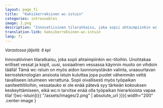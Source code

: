 ```yaml
---
layout: page_fi
title:  "Kaksikerroksinen wc-istuin"
categories: introuvables
image: 2.png
description: "Innovatiivinen tilaratkaisu, joka sopii ahtaimpiinkin wc-tiloihin. Unohtakaa erilliset vessat ja kopit, uusi, sosiaalinen vessassa käynnin muoto on vihdoin täällä! Tämä wc-istuin on myös aidon luonnonystävän valinta, uraauurtavan kerrosteknologian ansiosta istuin kuluttaa jopa puolet vähemmän vettä tavalliseen istuimeen verrattuna. Sopii oivallisesti myös työpaikan saniteettitiloihin, vessatauko ei ole enää pätevä syy tärkeän kokouksen keskeyttämiseen, eikä wc:n tarvitse enää olla työpaikan hierarkioista vapaa tila!"
translation-link: kaksikerroksinen-wc-istuin
lang: fi
---
```

<font size="2"><i>Varastossa jäljellä: 8 kpl</i></font><br>

Innovatiivinen tilaratkaisu, joka sopii ahtaimpiinkin wc-tiloihin. Unohtakaa erilliset vessat ja kopit, uusi, sosiaalinen vessassa käynnin muoto on vihdoin täällä! Tämä wc-istuin on myös aidon luonnonystävän valinta, uraauurtavan kerrosteknologian ansiosta istuin kuluttaa jopa puolet vähemmän vettä tavalliseen istuimeen verrattuna. Sopii oivallisesti myös työpaikan saniteettitiloihin, vessatauko ei ole enää pätevä syy tärkeän kokouksen keskeyttämiseen, eikä wc:n tarvitse enää olla työpaikan hierarkioista vapaa tila!
![wc-istuin]({{ "/assets/images/2.png" | absolute_url }}){:width="200" .center-image }
